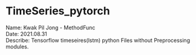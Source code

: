 # TimeSeries_pytorch

Name: Kwak Pil Jong - MethodFunc<br>
Date: 2021.08.31<br>
Describe: Tensorflow timeseires(lstm) python Files without Preprocessing modules.

